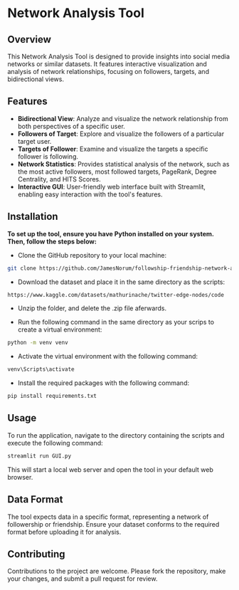 
# Network Analysis Tool

## Overview
This Network Analysis Tool is designed to provide insights into social media networks or similar datasets. It features interactive visualization and analysis of network relationships, focusing on followers, targets, and bidirectional views.

## Features
- **Bidirectional View**: Analyze and visualize the network relationship from both perspectives of a specific user.
- **Followers of Target**: Explore and visualize the followers of a particular target user.
- **Targets of Follower**: Examine and visualize the targets a specific follower is following.
- **Network Statistics**: Provides statistical analysis of the network, such as the most active followers, most followed targets, PageRank, Degree Centrality, and HITS Scores.
- **Interactive GUI**: User-friendly web interface built with Streamlit, enabling easy interaction with the tool's features.

## Installation
**To set up the tool, ensure you have Python installed on your system. Then, follow the steps below:**

- Clone the GitHub repository to your local machine:
```bash
git clone https://github.com/JamesNorum/followship-friendship-network-analysis-tool
```
- Download the dataset and place it in the same directory as the scripts:
```bash
https://www.kaggle.com/datasets/mathurinache/twitter-edge-nodes/code
```
- Unzip the folder, and delete the .zip file aferwards.

- Run the following command in the same directory as your scrips to create a virtual environment:
```bash
python -m venv venv
```
- Activate the virtual environment with the following command:
```bash
venv\Scripts\activate
```
- Install the required packages with the following command:
```bash
pip install requirements.txt
```
## Usage
To run the application, navigate to the directory containing the scripts and execute the following command:

```bash
streamlit run GUI.py
```

This will start a local web server and open the tool in your default web browser.

## Data Format
The tool expects data in a specific format, representing a network of followership or friendship. Ensure your dataset conforms to the required format before uploading it for analysis.

## Contributing
Contributions to the project are welcome. Please fork the repository, make your changes, and submit a pull request for review.
